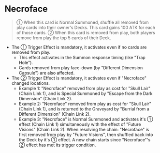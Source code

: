 # Necroface

> ① When this card is Normal Summoned, shuffle all removed from play cards into their owner's Decks. This card gains 100 ATK for each of those cards. ② When this card is removed from play, both players remove from play the top 5 cards of their Deck.

*   The ① Trigger Effect is mandatory, it activates even if no cards are removed from play.
    *   This effect activates in the Summon response timing (like "Trap Hole").
    *   Cards removed from play face-down (by "Different Dimension Capsule") are also affected.
*   The ② Trigger Effect is mandatory, it activates even if "Necroface" changed locations.
    *   Example 1: "Necroface" removed from play as cost for "Skull Lair" (Chain Link 1), and is Special Summoned by "Escape from the Dark Dimension" (Chain Link 2).
    *   Example 2: "Necroface" removed from play as cost for "Skull Lair" (Chain Link 1), and is returned to the Graveyard by "Burrial from a Different Dimension" (Chain Link 2).
    *   Example 3: "Necroface" is Normal Summoned and activates it's ① effect (Chain Link 1) simultaneously with the effect of "Future Visions" (Chain Link 2). When resolving the chain: "Necroface" is first removed from play by "Future Visions", then shuffled back into the Deck by it's ① effect. A new chain starts since "Necroface"'s ② effect has met its trigger condition.
